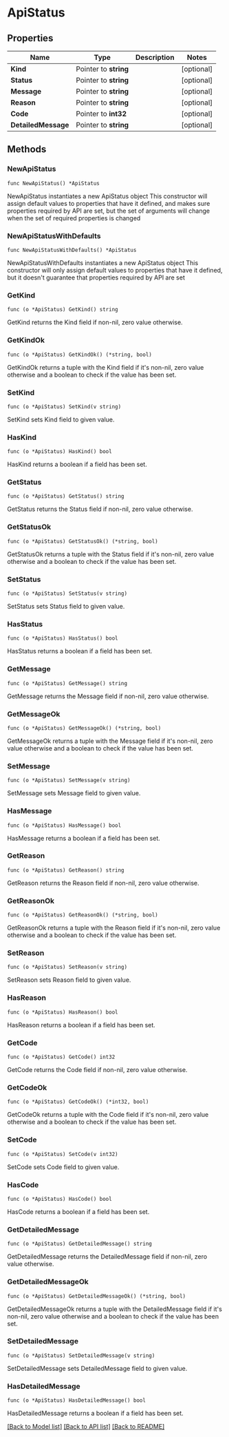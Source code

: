 # ApiStatus

## Properties

Name | Type | Description | Notes
------------ | ------------- | ------------- | -------------
**Kind** | Pointer to **string** |  | [optional] 
**Status** | Pointer to **string** |  | [optional] 
**Message** | Pointer to **string** |  | [optional] 
**Reason** | Pointer to **string** |  | [optional] 
**Code** | Pointer to **int32** |  | [optional] 
**DetailedMessage** | Pointer to **string** |  | [optional] 

## Methods

### NewApiStatus

`func NewApiStatus() *ApiStatus`

NewApiStatus instantiates a new ApiStatus object
This constructor will assign default values to properties that have it defined,
and makes sure properties required by API are set, but the set of arguments
will change when the set of required properties is changed

### NewApiStatusWithDefaults

`func NewApiStatusWithDefaults() *ApiStatus`

NewApiStatusWithDefaults instantiates a new ApiStatus object
This constructor will only assign default values to properties that have it defined,
but it doesn't guarantee that properties required by API are set

### GetKind

`func (o *ApiStatus) GetKind() string`

GetKind returns the Kind field if non-nil, zero value otherwise.

### GetKindOk

`func (o *ApiStatus) GetKindOk() (*string, bool)`

GetKindOk returns a tuple with the Kind field if it's non-nil, zero value otherwise
and a boolean to check if the value has been set.

### SetKind

`func (o *ApiStatus) SetKind(v string)`

SetKind sets Kind field to given value.

### HasKind

`func (o *ApiStatus) HasKind() bool`

HasKind returns a boolean if a field has been set.

### GetStatus

`func (o *ApiStatus) GetStatus() string`

GetStatus returns the Status field if non-nil, zero value otherwise.

### GetStatusOk

`func (o *ApiStatus) GetStatusOk() (*string, bool)`

GetStatusOk returns a tuple with the Status field if it's non-nil, zero value otherwise
and a boolean to check if the value has been set.

### SetStatus

`func (o *ApiStatus) SetStatus(v string)`

SetStatus sets Status field to given value.

### HasStatus

`func (o *ApiStatus) HasStatus() bool`

HasStatus returns a boolean if a field has been set.

### GetMessage

`func (o *ApiStatus) GetMessage() string`

GetMessage returns the Message field if non-nil, zero value otherwise.

### GetMessageOk

`func (o *ApiStatus) GetMessageOk() (*string, bool)`

GetMessageOk returns a tuple with the Message field if it's non-nil, zero value otherwise
and a boolean to check if the value has been set.

### SetMessage

`func (o *ApiStatus) SetMessage(v string)`

SetMessage sets Message field to given value.

### HasMessage

`func (o *ApiStatus) HasMessage() bool`

HasMessage returns a boolean if a field has been set.

### GetReason

`func (o *ApiStatus) GetReason() string`

GetReason returns the Reason field if non-nil, zero value otherwise.

### GetReasonOk

`func (o *ApiStatus) GetReasonOk() (*string, bool)`

GetReasonOk returns a tuple with the Reason field if it's non-nil, zero value otherwise
and a boolean to check if the value has been set.

### SetReason

`func (o *ApiStatus) SetReason(v string)`

SetReason sets Reason field to given value.

### HasReason

`func (o *ApiStatus) HasReason() bool`

HasReason returns a boolean if a field has been set.

### GetCode

`func (o *ApiStatus) GetCode() int32`

GetCode returns the Code field if non-nil, zero value otherwise.

### GetCodeOk

`func (o *ApiStatus) GetCodeOk() (*int32, bool)`

GetCodeOk returns a tuple with the Code field if it's non-nil, zero value otherwise
and a boolean to check if the value has been set.

### SetCode

`func (o *ApiStatus) SetCode(v int32)`

SetCode sets Code field to given value.

### HasCode

`func (o *ApiStatus) HasCode() bool`

HasCode returns a boolean if a field has been set.

### GetDetailedMessage

`func (o *ApiStatus) GetDetailedMessage() string`

GetDetailedMessage returns the DetailedMessage field if non-nil, zero value otherwise.

### GetDetailedMessageOk

`func (o *ApiStatus) GetDetailedMessageOk() (*string, bool)`

GetDetailedMessageOk returns a tuple with the DetailedMessage field if it's non-nil, zero value otherwise
and a boolean to check if the value has been set.

### SetDetailedMessage

`func (o *ApiStatus) SetDetailedMessage(v string)`

SetDetailedMessage sets DetailedMessage field to given value.

### HasDetailedMessage

`func (o *ApiStatus) HasDetailedMessage() bool`

HasDetailedMessage returns a boolean if a field has been set.


[[Back to Model list]](../README.md#documentation-for-models) [[Back to API list]](../README.md#documentation-for-api-endpoints) [[Back to README]](../README.md)


